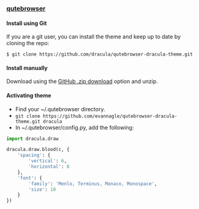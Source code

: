 ### [qutebrowser](https://www.qutebrowser.org/)

#### Install using Git

If you are a git user, you can install the theme and keep up to date by cloning the repo:

    $ git clone https://github.com/dracula/qutebrowser-dracula-theme.git

#### Install manually

Download using the [GitHub .zip download](https://github.com/dracula/qutebrowser-dracula-theme.git) option and unzip.

#### Activating theme

- Find your ~/.qutebrowser directory.
- `git clone https://github.com/evannagle/qutebrowser-dracula-theme.git dracula`
- In ~/.qutebrowser/config.py, add the following:

```python
import dracula.draw

dracula.draw.blood(c, {
    'spacing': {
        'vertical': 6,
        'horizontal': 8
    },
    'font': {
        'family': 'Menlo, Terminus, Monaco, Monospace',
        'size': 10
    }
})
```
